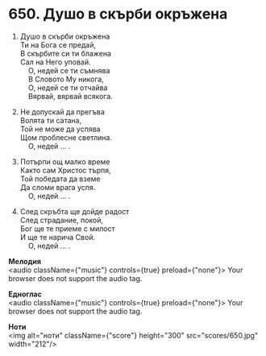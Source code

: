 # 650. Душо в скърби окръжена  

1. Душо в скърби окръжена  
Ти на Бога се предай,  
В скърбите си ти блажена  
Сал на Него уповай.  
    О, недей се ти съмнява  
    В Словото Му никога,  
    О, недей се ти отчайва  
    Вярвай, вярвай всякога.  

2. Не допускай да прегъва  
Волята ти сатана,  
Той не може да успява  
Щом проблесне светлина.  
    О, недей ... .  

3. Потърпи ощ малко време  
Както сам Христос търпя,  
Той победата да вземе  
Да сломи врага успя.  
    О, недей ... .  

4. След скръбта ще дойде радост  
След страдание, покой,  
Бог ще те приеме с милост  
И ще те нарича Свой.  
    О, недей ... .  

__Мелодия__  
<audio className={"music"} controls={true} preload={"none"}><source src="mp3/650.mp3" type="audio/mpeg"/>
Your browser does not support the audio tag.
</audio>  

__Едноглас__  
<audio className={"music"} controls={true} preload={"none"}><source src="transp/650.mp3" type="audio/mpeg"/>
Your browser does not support the audio tag.
</audio>  

__Ноти__  
<img alt="ноти" className={"score"} height="300" src="scores/650.jpg" width="212"/>
